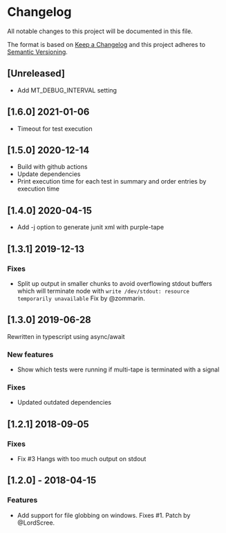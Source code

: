 # Changelog

All notable changes to this project will be documented in this file.

The format is based on [Keep a Changelog](http://keepachangelog.com/en/1.0.0/)
and this project adheres to [Semantic Versioning](http://semver.org/spec/v2.0.0.html).

## [Unreleased]

-   Add MT_DEBUG_INTERVAL setting

## [1.6.0] 2021-01-06

-   Timeout for test execution

## [1.5.0] 2020-12-14

-   Build with github actions
-   Update dependencies
-   Print execution time for each test in summary and order entries by execution time

## [1.4.0] 2020-04-15

-   Add -j option to generate junit xml with purple-tape

## [1.3.1] 2019-12-13

### Fixes

-   Split up output in smaller chunks to avoid overflowing stdout
    buffers which will terminate node with
    `write /dev/stdout: resource temporarily unavailable`
    Fix by @zommarin.

## [1.3.0] 2019-06-28

Rewritten in typescript using async/await

### New features

-   Show which tests were running if multi-tape is
    terminated with a signal

### Fixes

-   Updated outdated dependencies

## [1.2.1] 2018-09-05

### Fixes

-   Fix #3 Hangs with too much output on stdout

## [1.2.0] - 2018-04-15

### Features

-   Add support for file globbing on windows. Fixes #1. Patch by @LordScree.
